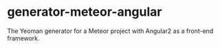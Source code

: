 # generator-meteor-angular
The Yeoman generator for a Meteor project with Angular2 as a front-end framework.
